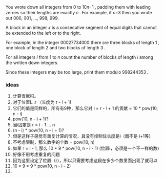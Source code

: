 You wrote down all integers from 0
 to 10𝑛−1
, padding them with leading zeroes so their lengths are exactly 𝑛
. For example, if 𝑛=3
 then you wrote out 000, 001, ..., 998, 999.

A block in an integer 𝑥
 is a consecutive segment of equal digits that cannot be extended to the left or to the right.

For example, in the integer 00027734000
 there are three blocks of length 1
, one block of length 2
 and two blocks of length 3
.

For all integers 𝑖
 from 1
 to 𝑛
 count the number of blocks of length 𝑖
 among the written down integers.

Since these integers may be too large, print them modulo 998244353
.

### ideas
1. 计算贡献吗。
2. 对于位置l...r （长度为 r - l + 1) 
3. 它们的值是同样的，所有有9种，那么它对 i = r - l + 1 的贡献 = 10 * pow(10, n - i)
4. pow(10, n - i + 1)?
5. 当i固定是 r = i - 1 ... n
6. (n - i) * pow(10, n - i + 1)?
7. 但是这样子感觉有重复计算的情况，且没有控制住长度是i（而不是 i+1等）
8. 不考虑限制，那么数字的个数 = pow(10, n)
9.  如果 r = i - 1, 那么 10 * 9 * pow(10, n - i - 1) (位置i，必须是一个不一样的数)
10. 好像不用考虑重复的问题
11. 因为这里设定了位置（r），所以只需要考虑这段在多少个数里面出现了就可以
12. 10 * 9 * 9 * pow(10, n - i - 2)
13. 